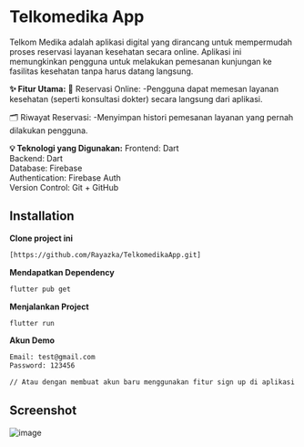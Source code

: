 # Telkomedika App
Telkom Medika adalah aplikasi digital yang dirancang untuk mempermudah proses reservasi layanan kesehatan secara online. Aplikasi ini memungkinkan pengguna untuk melakukan pemesanan kunjungan ke fasilitas kesehatan tanpa harus datang langsung.

**✨ Fitur Utama:** 
📅 Reservasi Online:
-Pengguna dapat memesan layanan kesehatan (seperti konsultasi dokter) secara langsung dari aplikasi.

🗂️ Riwayat Reservasi:
-Menyimpan histori pemesanan layanan yang pernah dilakukan pengguna.

**💡 Teknologi yang Digunakan:**
Frontend: Dart <br>
Backend: Dart <br>
Database: Firebase <br>
Authentication: Firebase Auth <br>
Version Control: Git + GitHub <br>

## Installation

**Clone project ini**  
```bash
[https://github.com/Rayazka/TelkomedikaApp.git]
```

**Mendapatkan Dependency**  
```bash
flutter pub get
```

**Menjalankan Project**  
```bash
flutter run
```

**Akun Demo**  
```bash
Email: test@gmail.com
Password: 123456

// Atau dengan membuat akun baru menggunakan fitur sign up di aplikasi
```

## Screenshot
![image](https://github.com/user-attachments/assets/e94725b7-7804-40db-a990-e791f1a52d51)


